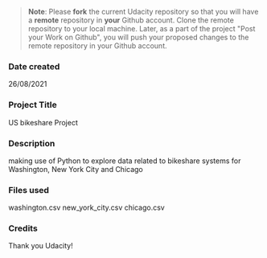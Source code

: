 >**Note**: Please **fork** the current Udacity repository so that you will have a **remote** repository in **your** Github account. Clone the remote repository to your local machine. Later, as a part of the project "Post your Work on Github", you will push your proposed changes to the remote repository in your Github account.

### Date created
26/08/2021

### Project Title
US bikeshare Project

### Description
making use of Python to explore data related to bikeshare systems for Washington, New York City and Chicago

### Files used
washington.csv
new_york_city.csv
chicago.csv

### Credits
Thank you Udacity! 
